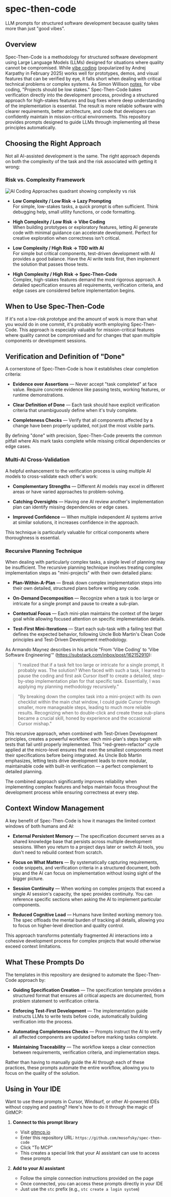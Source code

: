 # spec-then-code
LLM prompts for structured software development because quality takes more than just "good vibes".

## Overview

Spec-Then-Code is a methodology for structured software development using Large Language Models (LLMs) designed for situations where quality cannot be compromised. While [vibe coding](https://x.com/karpathy/status/1886192184808149383) (popularized by Andrej Karpathy in February 2025) works well for prototypes, demos, and visual features that can be verified by eye, it falls short when dealing with critical technical problems or complex systems. As Simon Willison [notes](https://simonwillison.net/2025/Mar/19/vibe-coding/), for vibe coding, "Projects should be low stakes." Spec-Then-Code bakes verification directly into the development process, providing a structured approach for high-stakes features and bug fixes where deep understanding of the implementation is essential. The result is more reliable software with clearer requirements, better architecture, and code that developers can confidently maintain in mission-critical environments. This repository provides prompts designed to guide LLMs through implementing all these principles automatically.

## Choosing the Right Approach

Not all AI-assisted development is the same. The right approach depends on both the complexity of the task and the risk associated with getting it wrong:

### Risk vs. Complexity Framework

![AI Coding Approaches quadrant showing complexity vs risk](ai-coding-approaches.png)

- **Low Complexity / Low Risk → Lazy Prompting**  
  For simple, low-stakes tasks, a quick prompt is often sufficient. Think debugging help, small utility functions, or code formatting.

- **High Complexity / Low Risk → Vibe Coding**  
  When building prototypes or exploratory features, letting AI generate code with minimal guidance can accelerate development. Perfect for creative exploration when correctness isn't critical.

- **Low Complexity / High Risk → TDD with AI**  
  For simple but critical components, test-driven development with AI provides a good balance. Have the AI write tests first, then implement the solution that passes those tests.

- **High Complexity / High Risk → Spec-Then-Code**  
  Complex, high-stakes features demand the most rigorous approach. A detailed specification ensures all requirements, verification criteria, and edge cases are considered before implementation begins.

## When to Use Spec-Then-Code

If it's not a low-risk prototype and the amount of work is more than what you would do in one commit, it's probably worth employing Spec-Then-Code. This approach is especially valuable for mission-critical features where quality cannot be compromised and for changes that span multiple components or development sessions.

## Verification and Definition of "Done"

A cornerstone of Spec-Then-Code is how it establishes clear completion criteria:

- **Evidence over Assertions** — Never accept "task completed" at face value. Require concrete evidence like passing tests, working features, or runtime demonstrations.

- **Clear Definition of Done** — Each task should have explicit verification criteria that unambiguously define when it's truly complete.

- **Completeness Checks** — Verify that all components affected by a change have been properly updated, not just the most visible parts.

By defining "done" with precision, Spec-Then-Code prevents the common pitfall where AIs mark tasks complete while missing critical dependencies or edge cases.

### Multi-AI Cross-Validation

A helpful enhancement to the verification process is using multiple AI models to cross-validate each other's work:

- **Complementary Strengths** — Different AI models may excel in different areas or have varied approaches to problem-solving.

- **Catching Oversights** — Having one AI review another's implementation plan can identify missing dependencies or edge cases.

- **Improved Confidence** — When multiple independent AI systems arrive at similar solutions, it increases confidence in the approach.

This technique is particularly valuable for critical components where thoroughness is essential.

### Recursive Planning Technique

When dealing with particularly complex tasks, a single level of planning may be insufficient. The recursive planning technique involves treating complex implementation steps as "mini-projects" with their own detailed plans:

- **Plan-Within-A-Plan** — Break down complex implementation steps into their own detailed, structured plans before writing any code.

- **On-Demand Decomposition** — Recognize when a task is too large or intricate for a single prompt and pause to create a sub-plan.

- **Contextual Focus** — Each mini-plan maintains the context of the larger goal while allowing focused attention on specific implementation details.

- **Test-First Mini-Iterations** — Start each sub-task with a failing test that defines the expected behavior, following Uncle Bob Martin's Clean Code principles and Test-Driven Development methodology.

As Armando Maynez describes in his article "From 'Vibe Coding' to 'Vibe Software Engineering'" (https://substack.com/inbox/post/162152910):

> "I realized that if a task felt too large or intricate for a single prompt, it probably was. The solution? When faced with such a task, I learned to pause the coding and first ask Cursor itself to create a detailed, step-by-step implementation plan for that specific task. Essentially, I was applying my planning methodology recursively."

> "By breaking down the complex task into a mini-project with its own checklist within the main chat window, I could guide Cursor through smaller, more manageable steps, leading to much more reliable results. Recognizing when to double-click and create these sub-plans became a crucial skill, honed by experience and the occasional Cursor mishap."

This recursive approach, when combined with Test-Driven Development principles, creates a powerful workflow: each mini-plan's steps begin with tests that fail until properly implemented. This "red-green-refactor" cycle applied at the micro-level ensures that even the smallest components meet their specifications before being integrated. As Uncle Bob Martin emphasizes, letting tests drive development leads to more modular, maintainable code with built-in verification — a perfect complement to detailed planning.

The combined approach significantly improves reliability when implementing complex features and helps maintain focus throughout the development process while ensuring correctness at every step.

## Context Window Management

A key benefit of Spec-Then-Code is how it manages the limited context windows of both humans and AI:

- **External Persistent Memory** — The specification document serves as a shared knowledge base that persists across multiple development sessions. When you return to a project days later or switch AI tools, you don't need to rebuild context from scratch.

- **Focus on What Matters** — By systematically capturing requirements, code snippets, and verification criteria in a structured document, both you and the AI can focus on implementation without losing sight of the bigger picture.

- **Session Continuity** — When working on complex projects that exceed a single AI session's capacity, the spec provides continuity. You can reference specific sections when asking the AI to implement particular components.

- **Reduced Cognitive Load** — Humans have limited working memory too. The spec offloads the mental burden of tracking all details, allowing you to focus on higher-level direction and quality control.

This approach transforms potentially fragmented AI interactions into a cohesive development process for complex projects that would otherwise exceed context limitations.

## What These Prompts Do

The templates in this repository are designed to automate the Spec-Then-Code approach by:

- **Guiding Specification Creation** — The specification template provides a structured format that ensures all critical aspects are documented, from problem statement to verification criteria.

- **Enforcing Test-First Development** — The implementation guide instructs LLMs to write tests before code, automatically building verification into the process.

- **Automating Completeness Checks** — Prompts instruct the AI to verify all affected components are updated before marking tasks complete.

- **Maintaining Traceability** — The workflow keeps a clear connection between requirements, verification criteria, and implementation steps.

Rather than having to manually guide the AI through each of these practices, these prompts automate the entire workflow, allowing you to focus on the quality of the solution.

## Using in Your IDE

Want to use these prompts in Cursor, Windsurf, or other AI-powered IDEs without copying and pasting? Here's how to do it through the magic of GitMCP:

1. **Connect to this prompt library**
   - Visit [gitmcp.io](https://gitmcp.io/)
   - Enter this repository URL: `https://github.com/mosofsky/spec-then-code`
   - Click "To MCP"
   - This creates a special link that your AI assistant can use to access these prompts

2. **Add to your AI assistant**
   - Follow the simple connection instructions provided on the page
   - Once connected, you can access these prompts directly in your IDE
   - Just use the `stc` prefix (e.g., `stc create a login system`)

